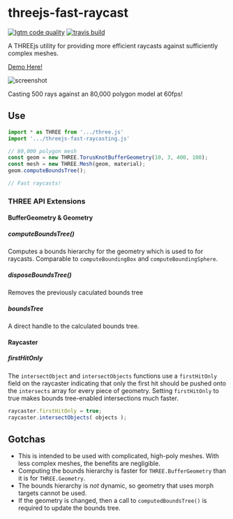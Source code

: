 # threejs-fast-raycast

[![lgtm code quality](https://img.shields.io/lgtm/grade/javascript/g/gkjohnson/threejs-fast-raycast.svg?style=flat-square&label=code-quality)](https://lgtm.com/projects/g/gkjohnson/threejs-fast-raycast/)
[![travis build](https://img.shields.io/travis/gkjohnson/threejs-fast-raycast.svg?style=flat-square)](https://travis-ci.org/gkjohnson/threejs-fast-raycast)

A THREEjs utility for providing more efficient raycasts against sufficiently complex meshes.

[Demo Here!](https://gkjohnson.github.io/threejs-fast-raycast/example/bundle/boundsTree.html)

![screenshot](./docs/example-sm.gif)

Casting 500 rays against an 80,000 polygon model at 60fps!

## Use

```js
import * as THREE from '.../three.js'
import '.../threejs-fast-raycasting.js'

// 80,000 polygon mesh
const geom = new THREE.TorusKnotBufferGeometry(10, 3, 400, 100);
const mesh = new THREE.Mesh(geom, material);
geom.computeBoundsTree();

// Fast raycasts!
```

### THREE API Extensions
#### BufferGeometry & Geometry
##### computeBoundsTree()

Computes a bounds hierarchy for the geometry which is used to for raycasts. Comparable to `computeBoundingBox` and `computeBoundingSphere`.

##### disposeBoundsTree()

Removes the previously caculated bounds tree

##### boundsTree

A direct handle to the calculated bounds tree.

#### Raycaster
##### firstHitOnly

The `intersectObject` and `intersectObjects` functions use a `firstHitOnly` field on the raycaster indicating that only the first hit should be pushed onto the `intersects` array for every piece of geometry. Setting `firstHitOnly` to true makes bounds tree-enabled intersections much faster.

```js
raycaster.firstHitOnly = true;
raycaster.intersectObjects( objects );
```

## Gotchas

- This is intended to be used with complicated, high-poly meshes. With less complex meshes, the benefits are negligible.
- Computing the bounds hierarchy is faster for `THREE.BufferGeometry` than it is for `THREE.Geometry`.
- The bounds hierarchy is _not_ dynamic, so geometry that uses morph targets cannot be used.
- If the geometry is changed, then a call to `computedBoundsTree()` is required to update the bounds tree.
